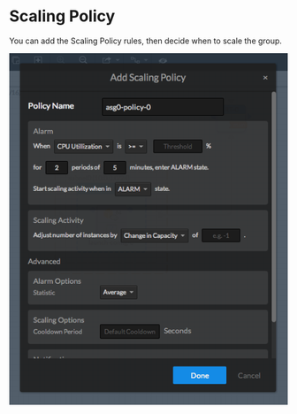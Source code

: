 # Scaling Policy

You can add the Scaling Policy rules, then decide when to scale the group.

![](https://raw.githubusercontent.com/MadeiraCloud/docs-image/master/ide_stack_autoscaling_policy.png)
